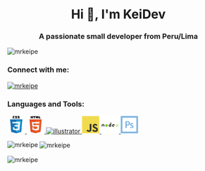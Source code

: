 <h1 align="center">Hi 🎲, I'm KeiDev</h1>
<h3 align="center">A passionate small developer from Peru/Lima</h3>

<p align="left"> <img src="https://komarev.com/ghpvc/?username=mrkeipe&label=Profile%20views&color=0e75b6&style=flat" alt="mrkeipe" /> </p>

<h3 align="left">Connect with me:</h3>
<p align="left">
<a href="https://dev.to/mrkeipe" target="blank"><img align="center" src="https://raw.githubusercontent.com/rahuldkjain/github-profile-readme-generator/master/src/images/icons/Social/devto.svg" alt="mrkeipe" height="30" width="40" /></a>
</p>

<h3 align="left">Languages and Tools:</h3>
<p align="left"> <a href="https://www.w3schools.com/css/" target="_blank" rel="noreferrer"> <img src="https://raw.githubusercontent.com/devicons/devicon/master/icons/css3/css3-original-wordmark.svg" alt="css3" width="40" height="40"/> </a> <a href="https://www.w3.org/html/" target="_blank" rel="noreferrer"> <img src="https://raw.githubusercontent.com/devicons/devicon/master/icons/html5/html5-original-wordmark.svg" alt="html5" width="40" height="40"/> </a> <a href="https://www.adobe.com/in/products/illustrator.html" target="_blank" rel="noreferrer"> <img src="https://www.vectorlogo.zone/logos/adobe_illustrator/adobe_illustrator-icon.svg" alt="illustrator" width="40" height="40"/> </a> <a href="https://developer.mozilla.org/en-US/docs/Web/JavaScript" target="_blank" rel="noreferrer"> <img src="https://raw.githubusercontent.com/devicons/devicon/master/icons/javascript/javascript-original.svg" alt="javascript" width="40" height="40"/> </a> <a href="https://nodejs.org" target="_blank" rel="noreferrer"> <img src="https://raw.githubusercontent.com/devicons/devicon/master/icons/nodejs/nodejs-original-wordmark.svg" alt="nodejs" width="40" height="40"/> </a> <a href="https://www.photoshop.com/en" target="_blank" rel="noreferrer"> <img src="https://raw.githubusercontent.com/devicons/devicon/master/icons/photoshop/photoshop-line.svg" alt="photoshop" width="40" height="40"/> </a> </p>

<p><img align="left" src="https://github-readme-stats.vercel.app/api/top-langs?username=mrkeipe&show_icons=true&locale=en&layout=compact" alt="mrkeipe" /></p>

<p>&nbsp;<img align="center" src="https://github-readme-stats.vercel.app/api?username=mrkeipe&show_icons=true&locale=en" alt="mrkeipe" /></p>

<p><img align="center" src="https://github-readme-streak-stats.herokuapp.com/?user=mrkeipe&" alt="mrkeipe" /></p>
